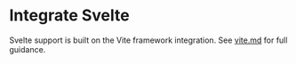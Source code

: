# Integrate Svelte

Svelte support is built on the Vite framework integration. See [vite.md](./vite.md) for full guidance.